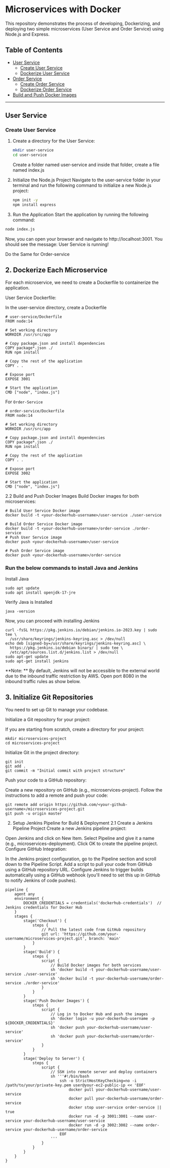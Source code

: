 # Microservices with Docker

This repository demonstrates the process of developing, Dockerizing, and deploying two simple microservices (User Service and Order Service) using Node.js and Express.

## Table of Contents
- [User Service](#user-service)
  - [Create User Service](#create-user-service)
  - [Dockerize User Service](#dockerize-user-service)
- [Order Service](#order-service)
  - [Create Order Service](#create-order-service)
  - [Dockerize Order Service](#dockerize-order-service)
- [Build and Push Docker Images](#build-and-push-docker-images)

---

## User Service

### Create User Service

1. Create a directory for the User Service:

   ```bash
   mkdir user-service
   cd user-service
   ```

   Create a folder named user-service and inside that folder, create a file named index.js

2. Initialize the Node.js Project
Navigate to the user-service folder in your terminal and run the following command to initialize a new Node.js project:

   ```bash
   npm init -y
   npm install express
   ```
3. Run the Application
Start the application by running the following command:

```bash
node index.js
```
Now, you can open your browser and navigate to http://localhost:3001. You should see the message: User Service is running!

Do the Same for Order-service

## 2. Dockerize Each Microservice
For each microservice, we need to create a Dockerfile to containerize the application.

User Service Dockerfile:

In the user-service directory, create a Dockerfile
```
# user-service/Dockerfile
FROM node:14

# Set working directory
WORKDIR /usr/src/app

# Copy package.json and install dependencies
COPY package*.json ./
RUN npm install

# Copy the rest of the application
COPY . .

# Expose port
EXPOSE 3001

# Start the application
CMD ["node", "index.js"]
```
For ```Order-Service``` 

```
# order-service/Dockerfile
FROM node:14

# Set working directory
WORKDIR /usr/src/app

# Copy package.json and install dependencies
COPY package*.json ./
RUN npm install

# Copy the rest of the application
COPY . .

# Expose port
EXPOSE 3002

# Start the application
CMD ["node", "index.js"]

```

2.2 Build and Push Docker Images
Build Docker images for both microservices:

```
# Build User Service Docker image
docker build -t <your-dockerhub-username>/user-service ./user-service

# Build Order Service Docker image
docker build -t <your-dockerhub-username>/order-service ./order-service
# Push User Service image
docker push <your-dockerhub-username>/user-service

# Push Order Service image
docker push <your-dockerhub-username>/order-service
```
### Run the below commands to install Java and Jenkins

Install Java

```
sudo apt update
sudo apt install openjdk-17-jre
```

Verify Java is Installed

```
java -version
```

Now, you can proceed with installing Jenkins

```
curl -fsSL https://pkg.jenkins.io/debian/jenkins.io-2023.key | sudo tee \
  /usr/share/keyrings/jenkins-keyring.asc > /dev/null
echo deb [signed-by=/usr/share/keyrings/jenkins-keyring.asc] \
  https://pkg.jenkins.io/debian binary/ | sudo tee \
  /etc/apt/sources.list.d/jenkins.list > /dev/null
sudo apt-get update
sudo apt-get install jenkins
```

**Note: ** By default, Jenkins will not be accessible to the external world due to the inbound traffic restriction by AWS. Open port 8080 in the inbound traffic rules as show below.

## 3. Initialize Git Repositories
You need to set up Git to manage your codebase.

Initialize a Git repository for your project:

If you are starting from scratch, create a directory for your project:

```
mkdir microservices-project
cd microservices-project
```
Initialize Git in the project directory:

```
git init
git add .
git commit -m "Initial commit with project structure"
```

Push your code to a GitHub repository:

Create a new repository on GitHub (e.g., microservices-project).
Follow the instructions to add a remote and push your code:

```
git remote add origin https://github.com/<your-github-username>/microservices-project.git
git push -u origin master

```

2. Setup Jenkins Pipeline for Build & Deployment
2.1 Create a Jenkins Pipeline Project
Create a new Jenkins pipeline project:

Open Jenkins and click on New Item.
Select Pipeline and give it a name (e.g., microservices-deployment).
Click OK to create the pipeline project.
Configure GitHub Integration:

In the Jenkins project configuration, go to the Pipeline section and scroll down to the Pipeline Script.
Add a script to pull your code from GitHub using a GitHub repository URL.
Configure Jenkins to trigger builds automatically using a GitHub webhook (you'll need to set this up in GitHub to notify Jenkins of code pushes).

```
pipeline {
    agent any
    environment {
        DOCKER_CREDENTIALS = credentials('dockerhub-credentials')  // Jenkins credentials for Docker Hub
    }
    stages {
        stage('Checkout') {
            steps {
                // Pull the latest code from GitHub repository
                git url: 'https://github.com/your-username/microservices-project.git', branch: 'main'
            }
        }
        stage('Build') {
            steps {
                script {
                    // Build Docker images for both services
                    sh 'docker build -t your-dockerhub-username/user-service ./user-service'
                    sh 'docker build -t your-dockerhub-username/order-service ./order-service'
                }
            }
        }
        stage('Push Docker Images') {
            steps {
                script {
                    // Log in to Docker Hub and push the images
                    sh 'docker login -u your-dockerhub-username -p ${DOCKER_CREDENTIALS}'
                    sh 'docker push your-dockerhub-username/user-service'
                    sh 'docker push your-dockerhub-username/order-service'
                }
            }
        }
        stage('Deploy to Server') {
            steps {
                script {
                    // SSH into remote server and deploy containers
                    sh '''#!/bin/bash
                        ssh -o StrictHostKeyChecking=no -i /path/to/your/private-key.pem user@your-ec2-public-ip << 'EOF'
                            docker pull your-dockerhub-username/user-service
                            docker pull your-dockerhub-username/order-service
                            docker stop user-service order-service || true
                            docker run -d -p 3001:3001 --name user-service your-dockerhub-username/user-service
                            docker run -d -p 3002:3002 --name order-service your-dockerhub-username/order-service
                        EOF
                    '''
                }
            }
        }
    }
}
```



